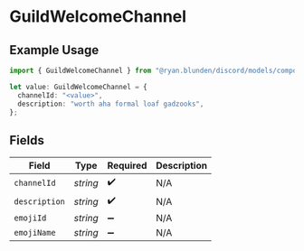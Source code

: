 # GuildWelcomeChannel

## Example Usage

```typescript
import { GuildWelcomeChannel } from "@ryan.blunden/discord/models/components";

let value: GuildWelcomeChannel = {
  channelId: "<value>",
  description: "worth aha formal loaf gadzooks",
};
```

## Fields

| Field              | Type               | Required           | Description        |
| ------------------ | ------------------ | ------------------ | ------------------ |
| `channelId`        | *string*           | :heavy_check_mark: | N/A                |
| `description`      | *string*           | :heavy_check_mark: | N/A                |
| `emojiId`          | *string*           | :heavy_minus_sign: | N/A                |
| `emojiName`        | *string*           | :heavy_minus_sign: | N/A                |